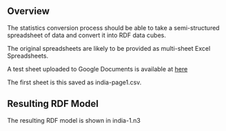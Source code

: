 ## Overview

The statistics conversion process should be able to take a semi-structured spreadsheet of data and convert it into RDF data cubes.

The original spreadsheets are likely to be provided as multi-sheet Excel Spreadsheets. 

A test sheet uploaded to Google Documents is available at [here](https://spreadsheets1.google.com/spreadsheet/ccc?hl=en_GB&key=tnZ9hnXI8jr7XgKGN_ac0cA&hl=en_GB#gid=0)

The first sheet is this saved as india-page1.csv.

## Resulting RDF Model
The resulting RDF model is shown in india-1.n3